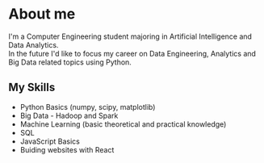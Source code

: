 # About me
I'm a Computer Engineering student majoring in Artificial Intelligence and Data Analytics.  
In the future I'd like to focus my career on Data Engineering, Analytics and Big Data related topics using Python.

## My Skills

- Python Basics (numpy, scipy, matplotlib)
- Big Data - Hadoop and Spark
- Machine Learning (basic theoretical and practical knowledge)
- SQL
- JavaScript Basics
- Buiding websites with React

